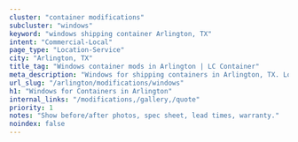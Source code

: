 ```yaml
---
cluster: "container modifications"
subcluster: "windows"
keyword: "windows shipping container Arlington, TX"
intent: "Commercial-Local"
page_type: "Location-Service"
city: "Arlington, TX"
title_tag: "Windows container mods in Arlington | LC Container"
meta_description: "Windows for shipping containers in Arlington, TX. Local fabrication & pro install. LC Container — Since 2003. Get a quote."
url_slug: "/arlington/modifications/windows"
h1: "Windows for Containers in Arlington"
internal_links: "/modifications,/gallery,/quote"
priority: 1
notes: "Show before/after photos, spec sheet, lead times, warranty."
noindex: false
---
```


<!-- TODO: Add unique city/inventory copy, images, and internal links here. -->
